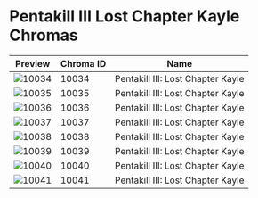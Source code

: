 # Pentakill III Lost Chapter Kayle Chromas

| Preview | Chroma ID | Name |
|---------|-----------|------|
| ![10034](https://raw.communitydragon.org/latest/plugins/rcp-be-lol-game-data/global/default/v1/champion-chroma-images/10/10034.png) | 10034 | Pentakill III: Lost Chapter Kayle |
| ![10035](https://raw.communitydragon.org/latest/plugins/rcp-be-lol-game-data/global/default/v1/champion-chroma-images/10/10035.png) | 10035 | Pentakill III: Lost Chapter Kayle |
| ![10036](https://raw.communitydragon.org/latest/plugins/rcp-be-lol-game-data/global/default/v1/champion-chroma-images/10/10036.png) | 10036 | Pentakill III: Lost Chapter Kayle |
| ![10037](https://raw.communitydragon.org/latest/plugins/rcp-be-lol-game-data/global/default/v1/champion-chroma-images/10/10037.png) | 10037 | Pentakill III: Lost Chapter Kayle |
| ![10038](https://raw.communitydragon.org/latest/plugins/rcp-be-lol-game-data/global/default/v1/champion-chroma-images/10/10038.png) | 10038 | Pentakill III: Lost Chapter Kayle |
| ![10039](https://raw.communitydragon.org/latest/plugins/rcp-be-lol-game-data/global/default/v1/champion-chroma-images/10/10039.png) | 10039 | Pentakill III: Lost Chapter Kayle |
| ![10040](https://raw.communitydragon.org/latest/plugins/rcp-be-lol-game-data/global/default/v1/champion-chroma-images/10/10040.png) | 10040 | Pentakill III: Lost Chapter Kayle |
| ![10041](https://raw.communitydragon.org/latest/plugins/rcp-be-lol-game-data/global/default/v1/champion-chroma-images/10/10041.png) | 10041 | Pentakill III: Lost Chapter Kayle |
